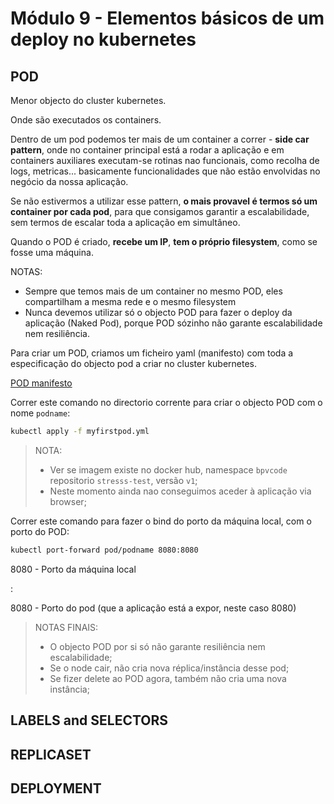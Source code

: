 # Módulo 9 - Elementos básicos de um deploy no kubernetes

## POD

Menor objecto do cluster kubernetes.

Onde são executados os containers.

Dentro de um pod podemos ter mais de um container a correr - **side car pattern**, onde no container principal está a rodar a aplicação e em containers auxiliares executam-se rotinas nao funcionais, como recolha de logs, metricas... basicamente funcionalidades que não estão envolvidas no negócio da nossa aplicação.

Se não estivermos a utilizar esse pattern, **o mais provavel é termos só um container por cada pod**, para que consigamos garantir a escalabilidade, sem termos de escalar toda a aplicação em simultâneo.

Quando o POD é criado, **recebe um IP**, **tem o próprio filesystem**, como se fosse uma máquina.

NOTAS:

- Sempre que temos mais de um container no mesmo POD, eles compartilham a mesma rede e o mesmo filesystem
- Nunca devemos utilizar só o objecto POD para fazer o deploy da aplicação (Naked Pod), porque POD sózinho não garante escalabilidade nem resiliência.

Para criar um POD, criamos um ficheiro yaml (manifesto) com toda a especificação do objecto pod a criar no cluster kubernetes.

[POD manifesto](./myfirstpod.yml)

Correr este comando no directorio corrente para criar o objecto POD com o nome `podname`:

```bash
kubectl apply -f myfirstpod.yml
```

> NOTA:
>
> - Ver se imagem existe no docker hub, namespace `bpvcode` repositorio `stresss-test`, versão `v1`;
> - Neste momento ainda nao conseguimos aceder à aplicação via browser;

Correr este comando para fazer o bind do porto da máquina local, com o porto do POD:

```bash
kubectl port-forward pod/podname 8080:8080
```

8080 - Porto da máquina local

:

8080 - Porto do pod (que a aplicação está a expor, neste caso 8080)

> NOTAS FINAIS:
>
> - O objecto POD por si só não garante resiliência nem escalabilidade;
> - Se o node cair, não cria nova réplica/instância desse pod;
> - Se fizer delete ao POD agora, também não cria uma nova instância;

## LABELS and SELECTORS

## REPLICASET

## DEPLOYMENT
